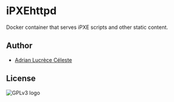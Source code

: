 # iPXEhttpd

Docker container that serves iPXE scripts and other static content.

## Author

- [Adrian Lucrèce Céleste](https://github.com/AdrianKoshka)

## License

![GPLv3 logo](https://www.gnu.org/graphics/gplv3-127x51.png)